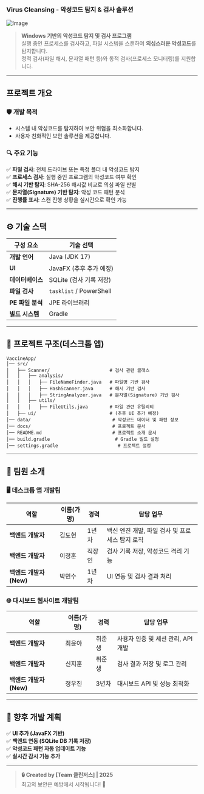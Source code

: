 ### **Virus Cleansing - 악성코드 탐지 & 검사 솔루션**  

![Image](https://github.com/user-attachments/assets/28b808ad-1721-4609-b702-9e8b969ac585)

> **Windows 기반의 악성코드 탐지 및 검사 프로그램**  
> 실행 중인 프로세스를 검사하고, 파일 시스템을 스캔하여 **의심스러운 악성코드**를 탐지합니다.  
> 정적 검사(파일 해시, 문자열 패턴 등)와 동적 검사(프로세스 모니터링)를 지원합니다.  

---

## **프로젝트 개요**  
### **🛡 개발 목적**  
- 시스템 내 악성코드를 탐지하여 보안 위협을 최소화합니다.  
- 사용자 친화적인 보안 솔루션을 제공합니다.  

### **🔍 주요 기능**  
✅ **파일 검사**: 전체 드라이브 또는 특정 폴더 내 악성코드 탐지  
✅ **프로세스 검사**: 실행 중인 프로그램의 악성코드 여부 확인  
✅ **해시 기반 탐지**: SHA-256 해시값 비교로 의심 파일 판별  
✅ **문자열(Signature) 기반 탐지**: 악성 코드 패턴 분석  
✅ **진행률 표시**: 스캔 진행 상황을 실시간으로 확인 가능  

---

## **⚙ 기술 스택**  
| 구성 요소       | 기술 선택       |  
|--------------|--------------|  
| **개발 언어** | Java (JDK 17)  |  
| **UI** | JavaFX (추후 추가 예정) |  
| **데이터베이스** | SQLite (검사 기록 저장) |  
| **파일 검사** | `tasklist` / PowerShell |  
| **PE 파일 분석** | JPE 라이브러리 |  
| **빌드 시스템** | Gradle |  

---

## **📂 프로젝트 구조(데스크톱 앱)**  

```
VaccineApp/
│── src/
│   ├── Scanner/                      # 검사 관련 클래스
│   │   ├── analysis/
│   │   │   ├── FileNameFinder.java   # 파일명 기반 검사
│   │   │   ├── HashScanner.java      # 해시 기반 검사
│   │   │   ├── StringAnalyzer.java   # 문자열(Signature) 기반 검사
│   │   ├── utils/
│   │   │   ├── FileUtils.java        # 파일 관련 유틸리티
│   ├── ui/                           # (추후 UI 추가 예정)
│── data/                              # 악성코드 데이터 및 패턴 정보
│── docs/                              # 프로젝트 문서
│── README.md                          # 프로젝트 소개 문서
│── build.gradle                        # Gradle 빌드 설정
│── settings.gradle                      # 프로젝트 설정
```

---

## **👥 팀원 소개**  

### **🖥️ 데스크톱 앱 개발팀**  
| 역할 | 이름(가명) | 경력 | 담당 업무 |
|------|------|------|------|
| **백엔드 개발자** | 김도현 | 1년차 | 백신 엔진 개발, 파일 검사 및 프로세스 탐지 로직 |
| **백엔드 개발자** | 이정훈 | 직장인 | 검사 기록 저장, 악성코드 격리 기능 |
| **백엔드 개발자 (New)** | 박민수 | 1년차 | UI 연동 및 검사 결과 처리 |

### **🌐 대시보드 웹사이트 개발팀**  
| 역할 | 이름(가명) | 경력 | 담당 업무 |
|------|------|------|------|
| **백엔드 개발자** | 최윤아 | 취준생 | 사용자 인증 및 세션 관리, API 개발 |
| **백엔드 개발자** | 신지훈 | 취준생 | 검사 결과 저장 및 로그 관리 |
| **백엔드 개발자 (New)** | 정우진 | 3년차 | 대시보드 API 및 성능 최적화 |

---

## **🚀 향후 개발 계획**  
✅ **UI 추가 (JavaFX 기반)**  
✅ **백엔드 연동 (SQLite DB 기록 저장)**  
✅ **악성코드 패턴 자동 업데이트 기능**  
✅ **실시간 감시 기능 추가**  

---

> **🔒 Created by [Team 클린저스] | 2025**  
> 최고의 보안은 예방에서 시작됩니다! 🚀
